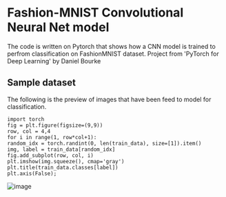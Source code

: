 # Fashion-MNIST Convolutional Neural Net model 
The code is written on Pytorch that shows how a CNN model is trained to perfrom classification on FashionMNIST dataset. Project from 'PyTorch for Deep Learning' by Daniel Bourke

## Sample dataset

The following is the preview of images that have been feed to model for classification.  

    import torch
    fig = plt.figure(figsize=(9,9))
    row, col = 4,4
    for i in range(1, row*col+1):
    random_idx = torch.randint(0, len(train_data), size=[1]).item()
    img, label = train_data[random_idx]
    fig.add_subplot(row, col, i)
    plt.imshow(img.squeeze(), cmap='gray')
    plt.title(train_data.classes[label])
    plt.axis(False);

![image](https://github.com/jsainiML/Fashion-MNIST_CNN/assets/135480841/a2e01479-ba31-4c99-ac52-271f6575fd75)


